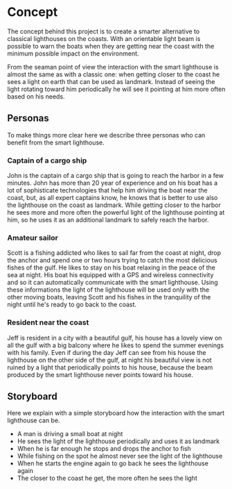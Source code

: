 # Concept

The concept behind this project is to create a smarter alternative to classical lighthouses on the coasts. With an orientable light beam is possible to warn the boats when they are getting near the coast with the minimum possible impact on the environment.

From the seaman point of view the interaction with the smart lighthouse is almost the same as with a classic one: when getting closer to the coast he sees a light on earth that can be used as landmark. Instead of seeing the light rotating toward him periodically he will see it pointing at him more often based on his needs.

## Personas

To make things more clear here we describe three personas who can benefit from the smart lighthouse.

### Captain of a cargo ship

John is the captain of a cargo ship that is going to reach the harbor in a few minutes. John has more than 20 year of experience and on his boat has a lot of sophisticate technologies that help him driving the boat near the coast, but, as all expert captains know, he knows that is better to use also the lighthouse on the coast as landmark. While getting closer to the harbor he sees more and more often the powerful light of the lighthouse pointing at him, so he uses it as an additional landmark to safely reach the harbor.

### Amateur sailor

Scott is a fishing addicted who likes to sail far from the coast at night, drop the anchor and spend one or two hours trying to catch the most delicious fishes of the gulf. He likes to stay on his boat relaxing in the peace of the sea at night. His boat his equipped with a GPS and wireless connectivity and so it can automatically communicate with the smart lighthouse. Using these informations the light of the lighthouse will be used only with the other moving boats, leaving Scott and his fishes in the tranquility of the night until he's ready to go back to the coast.

### Resident near the coast

Jeff is resident in a city with a beautiful gulf, his house has a lovely view on all the gulf with a big balcony where he likes to spend the summer evenings with his family. Even if during the day Jeff can see from his house the lighthouse on the other side of the gulf, at night his beautiful view is not ruined by a light that periodically points to his house, because the beam produced by the smart lighthouse never points toward his house.

## Storyboard

Here we explain with a simple storyboard how the interaction with the smart lighthouse can be.

- A man is driving a small boat at night
- He sees the light of the lighthouse periodically and uses it as landmark
- When he is far enough he stops and drops the anchor to fish
- While fishing on the spot he almost never see the light of the lighthouse
- When he starts the engine again to go back he sees the lighthouse again
- The closer to the coast he get, the more often he sees the light
